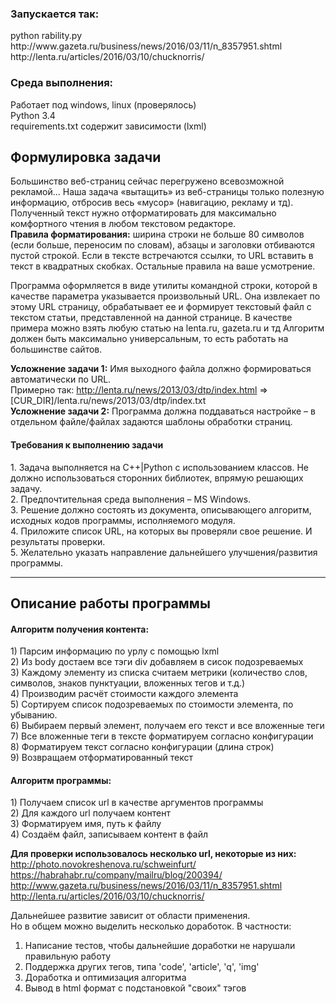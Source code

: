 <h3>Запускается так:</h3>
python rability.py http://www.gazeta.ru/business/news/2016/03/11/n_8357951.shtml http://lenta.ru/articles/2016/03/10/chucknorris/

<h3>Среда выполнения:</h3>
Работает под windows, linux (проверялось)<br>
Python 3.4<br>
requirements.txt содержит зависимости (lxml)<br>


<h2>Формулировка задачи</h2>

Большинство веб-страниц сейчас перегружено всевозможной рекламой... Наша задача «вытащить»
из веб-страницы только полезную информацию, отбросив весь «мусор» (навигацию, рекламу и тд).
Полученный текст нужно отформатировать для максимально комфортного чтения в любом
текстовом редакторе. <br>
<b>Правила форматирования:</b> ширина строки не больше 80 символов (если
больше, переносим по словам), абзацы и заголовки отбиваются пустой строкой. Если в тексте
встречаются ссылки, то URL вставить в текст в квадратных скобках. Остальные правила на ваше
усмотрение.<br>

Программа оформляется в виде утилиты командной строки, которой в качестве параметра
указывается произвольный URL. Она извлекает по этому URL страницу, обрабатывает ее и
формирует текстовый файл с текстом статьи, представленной на данной странице.
В качестве примера можно взять любую статью на lenta.ru, gazeta.ru и тд
Алгоритм должен быть максимально универсальным, то есть работать на большинстве сайтов.

<b>Усложнение задачи 1:</b> Имя выходного файла должно формироваться автоматически по URL.<br>
Примерно так:
http://lenta.ru/news/2013/03/dtp/index.html => [CUR_DIR]/lenta.ru/news/2013/03/dtp/index.txt<br>
<b>Усложнение задачи 2:</b> Программа должна поддаваться настройке – в отдельном файле/файлах
задаются шаблоны обработки страниц.

<h4>Требования к выполнению задачи</h4>
1. Задача выполняется на С++|Python с использованием классов. Не должно использоваться
сторонних библиотек, впрямую решающих задачу.<br>
2. Предпочтительная среда выполнения – MS Windows.<br>
3. Решение должно состоять из документа, описывающего алгоритм, исходных кодов
программы, исполняемого модуля.<br>
4. Приложите список URL, на которых вы проверяли свое решение. И результаты проверки.<br>
5. Желательно указать направление дальнейшего улучшения/развития программы.<br>

<hr>
<h2>Описание работы программы</h2>
<h4>Алгоритм получения контента:</h4>
1) Парсим информацию по урлу с помощью lxml<br>
2) Из body достаем все тэги div добавляем в сисок подозреваемых<br>
3) Каждому элементу из списка считаем метрики (количество слов, символов, знаков пунктуации, вложенных тегов и т.д.)<br>
4) Производим расчёт стоимости каждого элемента<br>
5) Сортируем список подозреваемых по стоимости элемента, по убыванию.<br>
6) Выбираем первый элемент, получаем его текст и все вложенные теги<br>
7) Все вложенные теги в тексте форматируем согласно конфигурации<br>
8) Форматируем текст согласно конфигурации (длина строк)<br>
9) Возвращаем отформатированный текст<br>

<h4>Алгоритм программы:</h4>
1) Получаем список url в качестве аргументов программы<br>
2) Для каждого url получаем контент<br>
3) Форматируем имя, путь к файлу<br>
4) Создаём файл, записываем контент в файл<br>

<b>Для проверки использовалось несколько url, некоторые из них:</b><br>
http://photo.novokreshenova.ru/schweinfurt/<br>
https://habrahabr.ru/company/mailru/blog/200394/<br>
http://www.gazeta.ru/business/news/2016/03/11/n_8357951.shtml<br>
http://lenta.ru/articles/2016/03/10/chucknorris/<br>

Дальнейшее развитие зависит от области применения.<br>
Но в общем можно выделить несколько доработок. В частности:<br>
1) Написание тестов, чтобы дальнейшие доработки не нарушали правильную работу<br>
2) Поддержка других тегов, типа 'code', 'article', 'q', 'img'<br>
3) Доработка и оптимизация алгоритма<br>
4) Вывод в html формат с подстановкой "своих" тэгов<br>
